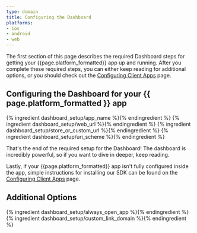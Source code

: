 ```yaml
---
type: domain
title: Configuring the Dashboard
platforms:
- ios
- android
- web
---
```


The first section of this page describes the required Dashboard steps for getting your {{page.platform_formatted}} app up and running. After you complete these required steps, you can either keep reading for additional options, or you should check out the [Configuring Client Apps](/domains/configuring_client_apps/{{page.platform}}/) page.

## Configuring the Dashboard for your {{ page.platform_formatted }} app
{% ingredient dashboard_setup/app_name %}{% endingredient %}
{% ingredient dashboard_setup/web_url %}{% endingredient %}
{% ingredient dashboard_setup/store_or_custom_url %}{% endingredient %}
{% ingredient dashboard_setup/uri_scheme %}{% endingredient %}

That's the end of the required setup for the Dashboard! The dashboard is incredibly powerful, so if you want to dive in deeper, keep reading. 

Lastly, if your {{page.platform_formatted}} app isn't fully configured inside the app, simple instructions for installing our SDK can be found on the [Configuring Client Apps](/domains/configuring_client_apps/{{page.platform}}/) page.


## Additional Options

{% ingredient dashboard_setup/always_open_app %}{% endingredient %}
{% ingredient dashboard_setup/custom_link_domain %}{% endingredient %}
